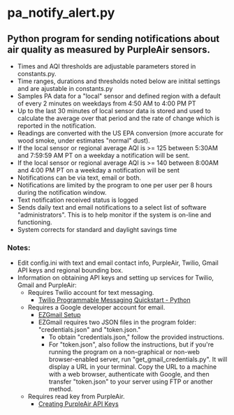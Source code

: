 # pa_notify_alert.py
## Python program for sending notifications about air quality as measured by PurpleAir sensors.
- Times and AQI thresholds are adjustable parameters stored in constants.py.
- Time ranges, durations and thresholds noted below are initital settings and are ajustable in constants.py
- Samples PA data for a "local" sensor and defined region with a default of every 2 minutes on weekdays from 4:50 AM to 4:00 PM PT
- Up to the last 30 minutes of local sensor data is stored and used to calculate the average over that period and the rate of change which is reported in the notification.
- Readings are converted with the US EPA conversion (more accurate for wood smoke, under estimates "normal" dust).
- If the local sensor or regional average AQI is >= 125 between 5:30AM and 7:59:59 AM PT on a weekday a notification will be sent.  
- If the local sensor or regional average AQI is >= 140 between 8:00AM and 4:00 PM PT on a weekday a notification will be sent
- Notifications can be via text, email or both.
- Notifications are limited by the program to one per user per 8 hours during the notification window. 
- Text notification received status is logged 
- Sends  daily text and email notifications to a select list of software "administrators". This is to help monitor if the system is on-line and functioning.
- System corrects for standard and daylight savings time
 
 
### Notes:

- Edit config.ini with text and email contact info, PurpleAir, Twilio, Gmail API keys and regional bounding box.
- Information on obtaining API keys and setting up services for Twilio, Gmail and PurpleAir:
    - Requires Twilio account for text messaging.   
        - [Twilio Programmable Messaging Quickstart - Python](https://www.twilio.com/docs/sms/quickstart/python)
    - Requires a Google developer account for email.   
        - [EZGmail Setup](https://pypi.org/project/EZGmail/)
        - EZGmail requires two JSON files in the program folder: "credentials.json" and "token.json."  
           - To obtain "credentials.json," follow the provided instructions.
           - For "token.json", also follow the instructions, but if you're running the program on a non-graphical or non-web browser-enabled server, run "get_gmail_credentials.py". It will display a URL in your terminal. Copy the URL to a machine with a web browser, authenticate with Google, and then transfer "token.json" to your server using FTP or another method.
    - Requires read key from PurpleAir.   
        - [Creating PurpleAir API Keys](https://community.purpleair.com/t/creating-api-keys/3951)